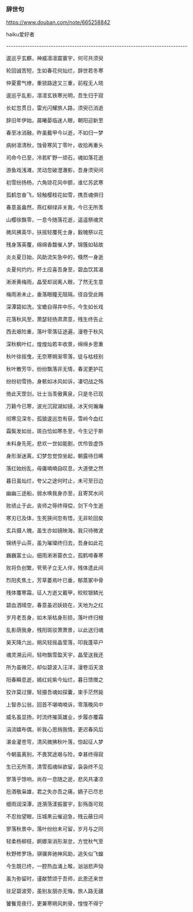 ### 辞世句
https://www.douban.com/note/665258842

<div class="note"><p> </p><p>haiku爱好者</p><p>-----------------------------------------------------------------------------</p><p>逡巡乎玄麒，神威凛凛震寰宇，何可共须臾</p><p>轮回诚苦短，生如春花何灿烂，辞世若冬寒</p><p>仲夏雾气缭，重锁路途又三重，前程无人晓</p><p>逡巡乎乱影，凛凛玄铁寒光明，吾生归于寂</p><p>长虹忽贯日，雷光闪耀旅人路，须臾已消逝</p><p>辞旧年伊始，晨曦晏临迷人眼，朝阳迎新至</p><p>春至冰消融，昨虽戴甲今以逝，不如归一梦</p><p>病树凛清秋，蚀骨寒风丁零叶，收拾再重头</p><p>司命今已至，冷若旷野一顽石，魂如落花逝</p><p>游鱼戏浅滩，灵动忽破澄澈影，吾身须臾间</p><p>初雪纷扬杨，六角琼花风中颤，谁忆苏武寒</p><p>孤鹤忽奋飞，轻触樱枝花如雪，携吾魂俱归</p><p>春意虽盎然，燕红柳绿非关我，今已无所羡</p><p>山樱徐飘零，一息今随落花逝，遥遥祭魂灵</p><p>微风拂英华，扶摇轻覆死士身，毅魄祭以花</p><p>残身落英覆，绵绵香馥催人梦，锦簇如毡故</p><p>炎炎夏日始，风助流矢急中的，倏然一身逝</p><p>炎夏何灼灼，抔土应喜吾身至，碧血饮其渴</p><p>淅淅黄梅雨，晶莹却润离人眼，了然无生意</p><p>梅雨淅未止，垂落眼瞳无阻隔，径自受此赐</p><p>深潭碧如洗，宝蟾自得井中乐，今生如长戏</p><p>花落秋风至，萧瑟轻扬肃肃意，残生终告止</p><p>西去艰险重，落叶零落征途遍，漫卷于秋风</p><p>深秋枫叶红，煌煌灿若丰收景，绵绵乡思重</p><p>秋叶徐摇曳，无奈寒朔渐零落，徒与枯枝别</p><p>秋叶散芳华，纷纷飘落非无情，春泥更护花</p><p>纷纷初雪扬，身骸如冰风如诉，凄切战之殇</p><p>倚此天罡剑，壮士当羡傲黄泉，只是冬已现</p><p>万籁今已寒，波光沉寂湖如镜，冰天何瀚瀚</p><p>彻寒见深冬，孤狼逡巡忽有获，雪岭今血红</p><p>霜鬓发如丝，斑白恰如寒冬至，今生记于斯</p><p>未料身先死，悲欢一世如能剧，优伶皆虚饰</p><p>身形渐迷离，幻梦忽觉惊坐起，朝露待日晞</p><p>落红始纷乱，毋庸喃喃自叹息，大道使之然</p><p>暮日虽灿烂，夸父之途何时止，未可至日边</p><p>幽幽三途船，弱水唤我身亦至，且寄冥水间</p><p>败绩止于此，丧师之辱终得偿，剑下今生逝</p><p>寒刃已及体，生死狭间忽有悟，无非轮回矣</p><p>玄兵摄人魄，虽生亦如镜映海，我只待微波</p><p>锦绣乎山茶，虽为璀璨终归去，吾身如此花</p><p>巍巍富士山，细雨淅淅蓑衣立，孤鹤啼春寒</p><p>败将负创繁，茕茕孑立无人伴，残体遗此间</p><p>烈阳炙焦土，芳草萎焉叶已垂，郁蒸冢中骨</p><p>残体覆寒霜，征人方逝又戴甲，皎皎银鳞光</p><p>碧血洒晴空，春意虽迟妖娆在，天地为之红</p><p>岁月老吾身，如木渐枯身形损，落叶终归根</p><p>乱影荫我身，残阳斑驳萧萧景，以此送归魂</p><p>昊天降六出，朔风轻摇晶莹落，叩我蓬荜户</p><p>魂灵溯云间，轻吻飘雪盈天宇，晶莹送我还</p><p>所为虽微茫，却似碧波入汪洋，漫卷滔天浪</p><p>阳春瞬息逝，嫣红姹紫今灿烂，暮日馈赠之</p><p>狡诈莫过狸，轻摄吾魂如探囊，束手茫然毙</p><p>上智赤公翁，回首不堪喃喃诉，零落晚风中</p><p>威名虽显扬，时流终摧英雄业，步履亦覆霜</p><p>涓流嬉布偶，祈我心思捎我情，更迟春风后</p><p>湛金灌苍穹，清风微拂秋叶落，惊起征人梦</p><p>今朝虽离别，不畏冥途艰与险，幸甚终得寂</p><p>生已无所羡，清雪孤魂纵欲留，袅袅终不见</p><p>寥落乎馀响，尚存一息随之逝，悲风共凄凉</p><p>卮酒敬枭雄，君之失亦吾之痛，嫡子已尽忠</p><p>细雨润深潭，涟漪荡漾振寰宇，彭殇亟可观</p><p>不忍抬望眼，压城黑云催迫急，残云蔽日间</p><p>寥落秋景中，落叶纷纷未可留，岁月与之同</p><p>轻柔杨柳枝，婀娜渐消形渐怠，方觉秋气至</p><p>秋野修罗场，骐骥奔驰神风助，追矢似飞蝗</p><p>今生既已终，一腔热血涌上喉，汹汹悲声恸</p><p>虽为弥留时，谨献赞颂于吾师，此恩还来世</p><p>驻足碧波旁，虽别友朋亦无悔，旅人路无疆</p><p>饕餮竞夜行，更兼寒朔风刺骨，惶惶不得宁</p></div>

